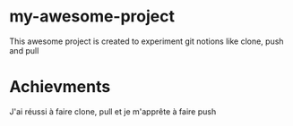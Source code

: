 # my-awesome-project
This awesome project is created to experiment git notions like clone, push and pull

# Achievments
J'ai réussi à faire clone, pull et je m'apprête à faire push

